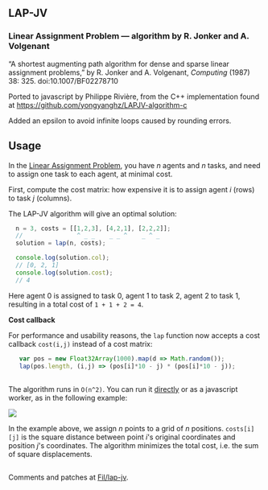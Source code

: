 ## LAP-JV
### Linear Assignment Problem — algorithm by R. Jonker and A. Volgenant

“A shortest augmenting path algorithm for dense and sparse linear assignment problems,” by R. Jonker and A. Volgenant, _Computing_ (1987) 38: 325. doi:10.1007/BF02278710
 
Ported to javascript by Philippe Rivière, from the C++ implementation found at https://github.com/yongyanghz/LAPJV-algorithm-c

Added an epsilon to avoid infinite loops caused by rounding errors.


## Usage

In the [Linear Assignment Problem](https://en.wikipedia.org/wiki/Assignment_problem), you have _n_ agents and _n_ tasks, and need to assign one task to each agent, at minimal cost.

First, compute the cost matrix: how expensive it is to assign agent _i_ (rows) to task _j_ (columns).

The LAP-JV algorithm will give an optimal solution:

```javascript
  n = 3, costs = [[1,2,3], [4,2,1], [2,2,2]];
  //               ^ _ _    _ _ ^    _ ^ _
  solution = lap(n, costs);

  console.log(solution.col);
  // [0, 2, 1]
  console.log(solution.cost);
  // 4
```

Here agent 0 is assigned to task 0, agent 1 to task 2, agent 2 to task 1, resulting in a total cost of `1 + 1 + 2 = 4`.


**Cost callback**

For performance and usability reasons, the `lap` function now accepts a cost callback `cost(i,j)` instead of a cost matrix:
```javascript
   var pos = new Float32Array(1000).map(d => Math.random());
   lap(pos.length, (i,j) => (pos[i]*10 - j) * (pos[i]*10 - j));
```

## 

The algorithm runs in `O(n^2)`. You can run it [directly](http://bl.ocks.org/Fil/6ead5eea43ec506d5550f095edc45e3f) or as a javascript worker, as in the following example:

[![](https://gist.githubusercontent.com/Fil/d9752d8c41cc2cc176096ce475233966/raw/88c1e7e4d62df8145a68808b7252cd5013e0394f/thumbnail.png)](http://bl.ocks.org/Fil/d9752d8c41cc2cc176096ce475233966)

In the example above, we assign _n_ points to a grid of _n_ positions. `costs[i][j]` is the square distance between point _i_'s original coordinates and position _j_'s coordinates. The algorithm minimizes the total cost, i.e. the sum of square displacements.


## 

Comments and patches at [Fil/lap-jv](https://github.com/Fil/lap-jv).
